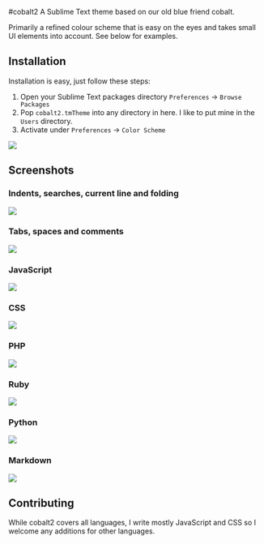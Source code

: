 #cobalt2
A Sublime Text theme based on our old blue friend cobalt.

Primarily a refined colour scheme that is easy on the eyes and takes small UI elements into account. See below for examples.

## Installation
Installation is easy, just follow these steps:

1. Open your Sublime Text packages directory `Preferences` → `Browse Packages`
1. Pop `cobalt2.tmTheme` into any directory in here. I like to put mine in the `Users` directory.
1. Activate under `Preferences` → `Color Scheme` 

![](http://wes.io/LwV7/content)

## Screenshots


### Indents, searches, current line and folding
![](http://wes.io/LwXu/content)

### Tabs, spaces and comments
![](http://wes.io/LwvE/content)

### JavaScript
![](http://wes.io/Lwc6/content)

### CSS
![](http://wes.io/LwkX/content)

### PHP
![](http://wes.io/LwWI/content)

### Ruby
![](http://wes.io/Lx1i/content)

### Python
![](http://wes.io/Lwt2/content)

### Markdown
![](http://wes.io/Lwuv/content)

## Contributing
While cobalt2 covers all languages, I write mostly JavaScript and CSS so I welcome any additions for other languages. 
